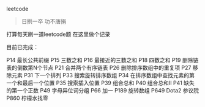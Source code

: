 leetcode

> 日拱一卒 功不唐捐

打算每天刷一道leetcode题 在这里做个记录

目前已完成：

 P14  最长公共前缀
 P15  三数之和
 P16  最接近的三数之和
 P18  四数之和
 P19  删除链表的倒数第N个节点
 P21  合并两个有序链表
 P26  删除排序数组中的重复项
 P27  移除元素
 P31  下一个排列
 P33  搜索旋转排序数组
 P34  在排序数组中查找元素的第一个和最后一个位置
 P35  搜索插入位置
 P39  组合总和
 P40  组合总和II
 P41  缺失的第一个正数
 P49  字母异位词分组
 P66  加一
 P189 旋转数组
 P649 Dota2 参议院
 P860 柠檬水找零
